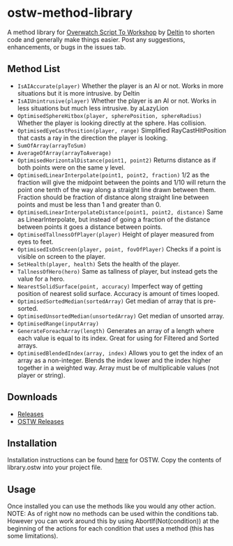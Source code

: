 # ostw-method-library
A method library for [Overwatch Script To Workshop](https://github.com/ItsDeltin/Overwatch-Script-To-Workshop/) by [Deltin](https://github.com/ItsDeltin/) to shorten code and generally make things easier. Post any suggestions, enhancements, or bugs in the issues tab.

## Method List
- `IsAIAccurate(player)` Whether the player is an AI or not. Works in more situations but it is more intrusive. by Deltin
- `IsAIUnintrusive(player)` Whether the player is an AI or not. Works in less situations but much less intrusive. by aLazyLion
- `OptimisedSphereHitbox(player, spherePosition, sphereRadius)` Whether the player is looking directly at the sphere. Has collision.
- `OptimisedEyeCastPosition(player, range)` Simplified RayCastHitPosition that casts a ray in the direction the player is looking.
- `SumOfArray(arrayToSum)`
- `AverageOfArray(arrayToAverage)`
- `OptimisedHorizontalDistance(point1, point2)` Returns distance as if both points were on the same y level.
- `OptimisedLinearInterpolate(point1, point2, fraction)` 1/2 as the fraction will give the midpoint between the points and 1/10 will return the point one tenth of the way along a straight line drawn between them. Fraction should be fraction of distance along straight line between points and must be less than 1 and greater than 0.
- `OptimisedLinearInterpolateDistance(point1, point2, distance)` Same as LinearInterpolate, but instead of going a fraction of the distance between points it goes a distance between points.
- `OptimisedTallnessOfPlayer(player)` Height of player measured from eyes to feet.
- `OptimisedIsOnScreen(player, point, fovOfPlayer)` Checks if a point is visible on screen to the player. 
- `SetHealth(player, health)` Sets the health of the player.
- `TallnessOfHero(hero)` Same as tallness of player, but instead gets the value for a hero.
- `NearestSolidSurface(point, accuracy)` Imperfect way of getting position of nearest solid surface. Accuracy is amount of times looped.
- `OptimisedSortedMedian(sortedArray)` Get median of array that is pre-sorted.
- `OptimisedUnsortedMedian(unsortedArray)` Get median of unsorted array.
- `OptimisedRange(inputArray)`
- `GenerateForeachArray(length)` Generates an array of a length where each value is equal to its index. Great for using for Filtered and Sorted arrays.
- `OptimisedBlendedIndex(array, index)` Allows you to get the index of an array as a non-integer. Blends the index lower and the index higher together in a weighted way. Array must be of multiplicable values (not player or string).

## Downloads
- [Releases](https://github.com/TrueCP6/ostw-method-library/releases/)
- [OSTW Releases](https://github.com/ItsDeltin/Overwatch-Script-To-Workshop/releases/)

## Installation
Installation instructions can be found [here](https://github.com/ItsDeltin/Overwatch-Script-To-Workshop/) for OSTW. Copy the contents of library.ostw into your project file.

## Usage
Once installed you can use the methods like you would any other action. NOTE: As of right now no methods can be used within the conditions tab. However you can work around this by using AbortIf(Not(condition)) at the beginning of the actions for each condition that uses a method (this has some limitations).